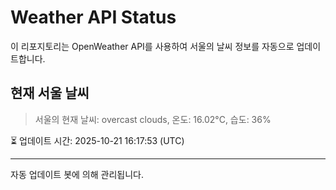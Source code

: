 
# Weather API Status

이 리포지토리는 OpenWeather API를 사용하여 서울의 날씨 정보를 자동으로 업데이트합니다.

## 현재 서울 날씨
> 서울의 현재 날씨: overcast clouds, 온도: 16.02°C, 습도: 36%

⏳ 업데이트 시간: 2025-10-21 16:17:53 (UTC)

---
자동 업데이트 봇에 의해 관리됩니다.
